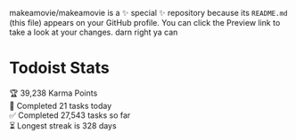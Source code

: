 makeamovie/makeamovie is a ✨ special ✨ repository because its `README.md` (this file) appears on your GitHub profile.
You can click the Preview link to take a look at your changes. darn right ya can

# Todoist Stats

<!-- TODO-IST:START -->
🏆  39,238 Karma Points           
🌸  Completed 21 tasks today           
✅  Completed 27,543 tasks so far           
⏳  Longest streak is 328 days
<!-- TODO-IST:END -->